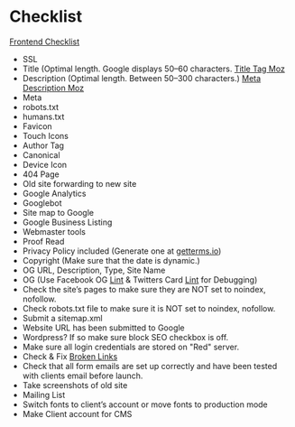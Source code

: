 # Checklist
[Frontend Checklist](https://frontendchecklist.io/#section-head)
- SSL
- Title (Optimal length. Google displays 50–60 characters. [Title Tag Moz](https://moz.com/learn/seo/title-tag)
- Description (Optimal length. Between 50–300 characters.) [Meta Description Moz](https://moz.com/learn/seo/meta-description)
- Meta
- robots.txt
- humans.txt
- Favicon
- Touch Icons
- Author Tag
- Canonical
- Device Icon
- 404 Page
- Old site forwarding to new site
- Google Analytics
- Googlebot
- Site map to Google
- Google Business Listing
- Webmaster tools
- Proof Read
- Privacy Policy included (Generate one at [getterms.io](getterms.io))
- Copyright (Make sure that the date is dynamic.)
- OG URL, Description, Type, Site Name
- OG (Use Facebook OG [Lint](https://developers.facebook.com/tools/debug) & Twitters Card [Lint](https://twitter.com/login?redirect_after_login=https%3A%2F%2Fcards-dev.twitter.com%2Fvalidator) for Debugging)
- Check the site’s pages to make sure they are NOT set to noindex, nofollow.
- Check robots.txt file to make sure it is NOT set to noindex, nofollow.
- Submit a sitemap.xml
- Website URL has been submitted to Google
- Wordpress? If so make sure block SEO checkbox is off.
- Make sure all login credentials are stored on "Red" server.
- Check & Fix [Broken Links](http://www.brokenlinkcheck.com/broken-links.php#status)
- Check that all form emails are set up correctly and have been tested with clients email before launch.
- Take screenshots of old site
- Mailing List
- Switch fonts to client’s account or move fonts to production mode
- Make Client account for CMS
